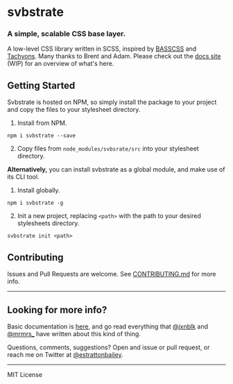 # svbstrate
### A simple, scalable CSS base layer. 
A low-level CSS library written in SCSS, inspired by [BASSCSS](http://www.basscss.com/) and [Tachyons](http://tachyons.io/). Many thanks to Brent and Adam. Please check out the [docs site](http://estrattonbailey.com/svbstrate-site/) (WIP) for an overview of what's here. 

## Getting Started 
Svbstrate is hosted on NPM, so simply install the package to your project and copy the files to your stylesheet directory.

1. Install from NPM.

  ```
  npm i svbstrate --save
  ```

2. Copy files from `node_modules/svbsrate/src` into your stylesheet directory.

**Alternatively,** you can install svbstrate as a global module, and make use of its CLI tool.

1. Install globally.

  ```
  npm i svbstrate -g
  ```

2. Init a new project, replacing `<path>` with the path to your desired stylesheets directory.

  ```
  svbstrate init <path>
  ```

## Contributing
Issues and Pull Requests are welcome. See [CONTRIBUTING.md](https://github.com/barrel/svbstrate/blob/master/CONTRIBUTING.md) for more info.

* * *

## Looking for more info?
Basic documentation is [here](http://estrattonbailey.com/svbstrate-site/), and go read everything that [@jxnblk](https://twitter.com/jxnblk_) and [@mrmrs\_](https://twitter.com/mrmrs_) have written about this kind of thing.

Questions, comments, suggestions? Open and issue or pull request, or reach me on Twitter at [@estrattonbailey](http://twitter.com/estrattonbailey).

* * *

MIT License
